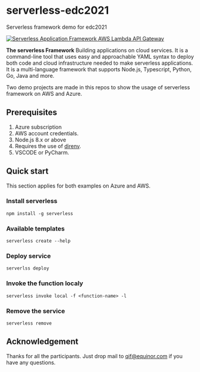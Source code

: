 # serverless-edc2021
Serverless framework demo for edc2021

[![Serverless Application Framework AWS Lambda API Gateway](https://s3.amazonaws.com/assets.github.serverless/readme-serverless-framework.gif)](https://serverless.com)

**The serverless Framework** Building applications on cloud services. It is a command-line tool that uses easy and approachable YAML syntax to deploy both code and cloud infrastructure needed to make serverless applications.
It is a multi-language framework that supports Node.js, Typescript, Python, Go, Java and more. 

Two demo projects are made in this repos to show the usage of serverless framework on AWS and Azure.

## Prerequisites
1. Azure subscription
2. AWS account credentials.
3. Node.js 8.x or above
4. Requires the use of [direnv](https://direnv.net).
5. VSCODE or PyCharm.

## Quick start

This section applies for both examples on Azure and AWS.

### Install serverless

```
npm install -g serverless
```

### Available templates

```shell
serverless create --help

```

### Deploy service
```shell
serverlss deploy
```

### Invoke the function localy
```shell
serverless invoke local -f <function-name> -l
```

### Remove the service
```shell
serverless remove
```

## Acknowledgement

Thanks for all the participants. Just drop mail to qif@equinor.com if you have any questions.
